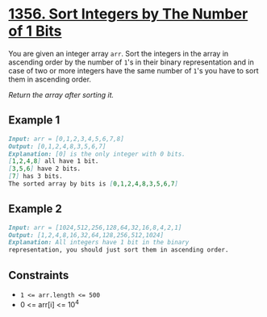 # [1356. Sort Integers by The Number of 1 Bits](https://leetcode.com/problems/sort-integers-by-the-number-of-1-bits/)

You are given an integer array `arr`. Sort the integers in the array in ascending order by the number of `1`'s in 
their binary representation and in case of two or more integers have the same number of `1`'s you have to sort them 
in ascending order.

_Return the array after sorting it._

## Example 1

```md
Input: arr = [0,1,2,3,4,5,6,7,8]
Output: [0,1,2,4,8,3,5,6,7]
Explanation: [0] is the only integer with 0 bits.
[1,2,4,8] all have 1 bit.
[3,5,6] have 2 bits.
[7] has 3 bits.
The sorted array by bits is [0,1,2,4,8,3,5,6,7]
```

## Example 2

```md
Input: arr = [1024,512,256,128,64,32,16,8,4,2,1]
Output: [1,2,4,8,16,32,64,128,256,512,1024]
Explanation: All integers have 1 bit in the binary 
representation, you should just sort them in ascending order.
```

## Constraints

- `1 <= arr.length <= 500`
- 0 <= arr[i] <= 10<sup>4</sup>
